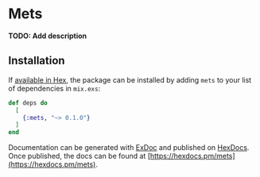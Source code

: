 # Mets

**TODO: Add description**

## Installation

If [available in Hex](https://hex.pm/docs/publish), the package can be installed
by adding `mets` to your list of dependencies in `mix.exs`:

```elixir
def deps do
  [
    {:mets, "~> 0.1.0"}
  ]
end
```

Documentation can be generated with [ExDoc](https://github.com/elixir-lang/ex_doc)
and published on [HexDocs](https://hexdocs.pm). Once published, the docs can
be found at [https://hexdocs.pm/mets](https://hexdocs.pm/mets).

